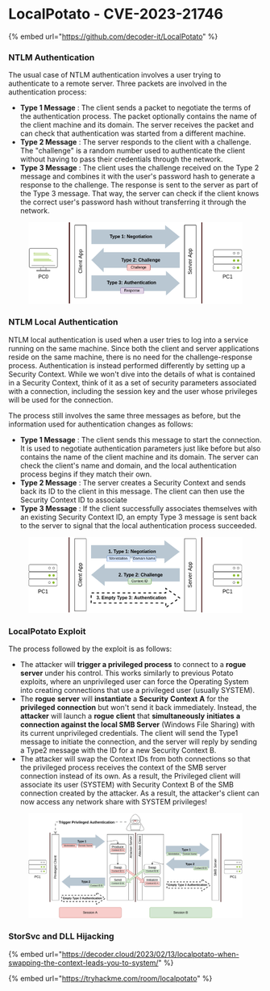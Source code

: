 # LocalPotato - CVE-2023-21746

{% embed url="https://github.com/decoder-it/LocalPotato" %}

### NTLM Authentication

The usual case of NTLM authentication involves a user trying to authenticate to a remote server. Three packets are involved in the authentication process:

* **Type 1 Message** : The client sends a packet to negotiate the terms of the authentication process. The packet optionally contains the name of the client machine and its domain. The server receives the packet and can check that authentication was started from a different machine.
* **Type 2 Message** : The server responds to the client with a challenge. The "challenge" is a random number used to authenticate the client without having to pass their credentials through the network.
* **Type 3 Message** : The client uses the challenge received on the Type 2 message and combines it with the user's password hash to generate a response to the challenge. The response is sent to the server as part of the Type 3 message. That way, the server can check if the client knows the correct user's password hash without transferring it through the network.

<figure><img src="../../../../.gitbook/assets/image (6) (1).png" alt="" width="557"><figcaption></figcaption></figure>

### NTLM Local Authentication

NTLM local authentication is used when a user tries to log into a service running on the same machine. Since both the client and server applications reside on the same machine, there is no need for the challenge-response process. Authentication is instead performed differently by setting up a Security Context. While we won't dive into the details of what is contained in a Security Context, think of it as a set of security parameters associated with a connection, including the session key and the user whose privileges will be used for the connection.

The process still involves the same three messages as before, but the information used for authentication changes as follows:

* **Type 1 Message** : The client sends this message to start the connection. It is used to negotiate authentication parameters just like before but also contains the name of the client machine and its domain. The server can check the client's name and domain, and the local authentication process begins if they match their own.
* **Type 2 Message** : The server creates a Security Context and sends back its ID to the client in this message. The client can then use the Security Context ID to associate
* **Type 3 Message** : If the client successfully associates themselves with an existing Security Context ID, an empty Type 3 message is sent back to the server to signal that the local authentication process succeeded.

<figure><img src="../../../../.gitbook/assets/image (1) (1) (1).png" alt="" width="556"><figcaption></figcaption></figure>

### LocalPotato Exploit

The process followed by the exploit is as follows:

* The attacker will **trigger a privileged process** to connect to a **rogue** **server** under his control. This works similarly to previous Potato exploits, where an unprivileged user can force the Operating System into creating connections that use a privileged user (usually SYSTEM).
* The **rogue** **server** will **instantiate** a **Security** **Context** **A** for the **privileged** **connection** but won't send it back immediately. Instead, the **attacker** will launch a **rogue** **client** that **simultaneously** **initiates** **a connection against the local SMB Server** (Windows File Sharing) with its current unprivileged credentials. The client will send the Type1 message to initiate the connection, and the server will reply by sending a Type2 message with the ID for a new Security Context B.
* The attacker will swap the Context IDs from both connections so that the privileged process receives the context of the SMB server connection instead of its own. As a result, the Privileged client will associate its user (SYSTEM) with Security Context B of the SMB connection created by the attacker. As a result, the attacker's client can now access any network share with SYSTEM privileges!

<figure><img src="../../../../.gitbook/assets/image (5) (1).png" alt="" width="563"><figcaption></figcaption></figure>

### StorSvc and DLL Hijacking

{% embed url="https://decoder.cloud/2023/02/13/localpotato-when-swapping-the-context-leads-you-to-system/" %}

{% embed url="https://tryhackme.com/room/localpotato" %}
